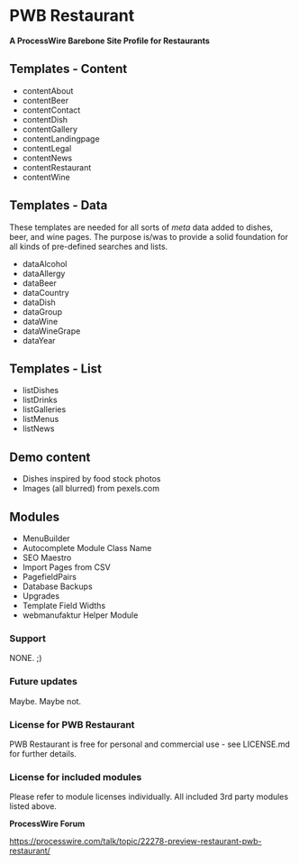 # PWB Restaurant

**A ProcessWire Barebone Site Profile for Restaurants**



## Templates - Content

* contentAbout
* contentBeer
* contentContact
* contentDish
* contentGallery
* contentLandingpage
* contentLegal
* contentNews
* contentRestaurant
* contentWine

## Templates - Data

These templates are needed for all sorts of *meta* data added to dishes, beer, and wine pages. The purpose is/was to provide a solid foundation for all kinds of pre-defined searches and lists.

* dataAlcohol
* dataAllergy
* dataBeer
* dataCountry
* dataDish
* dataGroup
* dataWine
* dataWineGrape
* dataYear

## Templates - List

* listDishes
* listDrinks
* listGalleries
* listMenus
* listNews

## Demo content

* Dishes inspired by food stock photos
* Images (all blurred) from pexels.com

## Modules

* MenuBuilder
* Autocomplete Module Class Name
* SEO Maestro
* Import Pages from CSV
* PagefieldPairs
* Database Backups
* Upgrades
* Template Field Widths
* webmanufaktur Helper Module

### Support

NONE. ;) 

### Future updates

Maybe. Maybe not.

### License for PWB Restaurant

PWB Restaurant is free for personal and commercial use - see LICENSE.md for further details.

### License for included modules

Please refer to module licenses individually. All included 3rd party modules listed above.

**ProcessWire Forum**

https://processwire.com/talk/topic/22278-preview-restaurant-pwb-restaurant/
